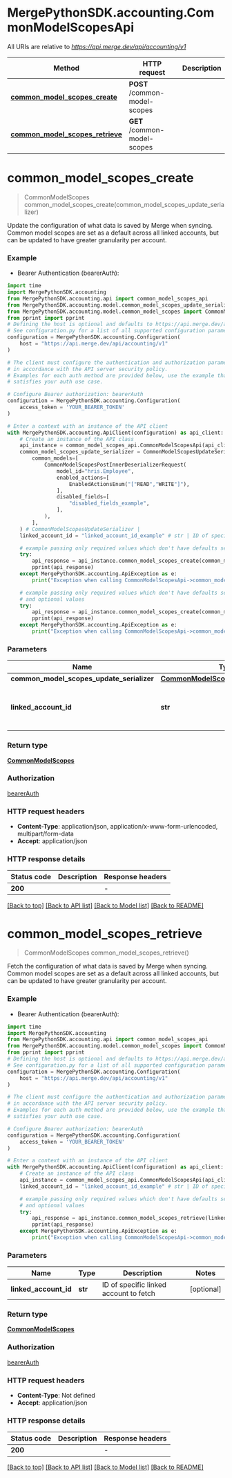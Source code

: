# MergePythonSDK.accounting.CommonModelScopesApi

All URIs are relative to *https://api.merge.dev/api/accounting/v1*

Method | HTTP request | Description
------------- | ------------- | -------------
[**common_model_scopes_create**](CommonModelScopesApi.md#common_model_scopes_create) | **POST** /common-model-scopes | 
[**common_model_scopes_retrieve**](CommonModelScopesApi.md#common_model_scopes_retrieve) | **GET** /common-model-scopes | 


# **common_model_scopes_create**
> CommonModelScopes common_model_scopes_create(common_model_scopes_update_serializer)



Update the configuration of what data is saved by Merge when syncing. Common model scopes are set as a default across all linked accounts, but can be updated to have greater granularity per account.

### Example

* Bearer Authentication (bearerAuth):

```python
import time
import MergePythonSDK.accounting
from MergePythonSDK.accounting.api import common_model_scopes_api
from MergePythonSDK.accounting.model.common_model_scopes_update_serializer import CommonModelScopesUpdateSerializer
from MergePythonSDK.accounting.model.common_model_scopes import CommonModelScopes
from pprint import pprint
# Defining the host is optional and defaults to https://api.merge.dev/api/accounting/v1
# See configuration.py for a list of all supported configuration parameters.
configuration = MergePythonSDK.accounting.Configuration(
    host = "https://api.merge.dev/api/accounting/v1"
)

# The client must configure the authentication and authorization parameters
# in accordance with the API server security policy.
# Examples for each auth method are provided below, use the example that
# satisfies your auth use case.

# Configure Bearer authorization: bearerAuth
configuration = MergePythonSDK.accounting.Configuration(
    access_token = 'YOUR_BEARER_TOKEN'
)

# Enter a context with an instance of the API client
with MergePythonSDK.accounting.ApiClient(configuration) as api_client:
    # Create an instance of the API class
    api_instance = common_model_scopes_api.CommonModelScopesApi(api_client)
    common_model_scopes_update_serializer = CommonModelScopesUpdateSerializer(
        common_models=[
            CommonModelScopesPostInnerDeserializerRequest(
                model_id="hris.Employee",
                enabled_actions=[
                    EnabledActionsEnum("["READ","WRITE"]"),
                ],
                disabled_fields=[
                    "disabled_fields_example",
                ],
            ),
        ],
    ) # CommonModelScopesUpdateSerializer | 
    linked_account_id = "linked_account_id_example" # str | ID of specific linked account to fetch (optional)

    # example passing only required values which don't have defaults set
    try:
        api_response = api_instance.common_model_scopes_create(common_model_scopes_update_serializer)
        pprint(api_response)
    except MergePythonSDK.accounting.ApiException as e:
        print("Exception when calling CommonModelScopesApi->common_model_scopes_create: %s\n" % e)

    # example passing only required values which don't have defaults set
    # and optional values
    try:
        api_response = api_instance.common_model_scopes_create(common_model_scopes_update_serializer, linked_account_id=linked_account_id)
        pprint(api_response)
    except MergePythonSDK.accounting.ApiException as e:
        print("Exception when calling CommonModelScopesApi->common_model_scopes_create: %s\n" % e)
```


### Parameters

Name | Type | Description  | Notes
------------- | ------------- | ------------- | -------------
 **common_model_scopes_update_serializer** | [**CommonModelScopesUpdateSerializer**](CommonModelScopesUpdateSerializer.md)|  |
 **linked_account_id** | **str**| ID of specific linked account to fetch | [optional]

### Return type

[**CommonModelScopes**](CommonModelScopes.md)

### Authorization

[bearerAuth](../README.md#bearerAuth)

### HTTP request headers

 - **Content-Type**: application/json, application/x-www-form-urlencoded, multipart/form-data
 - **Accept**: application/json


### HTTP response details

| Status code | Description | Response headers |
|-------------|-------------|------------------|
**200** |  |  -  |

[[Back to top]](#) [[Back to API list]](../README.md#documentation-for-api-endpoints) [[Back to Model list]](../README.md#documentation-for-models) [[Back to README]](../README.md)

# **common_model_scopes_retrieve**
> CommonModelScopes common_model_scopes_retrieve()



Fetch the configuration of what data is saved by Merge when syncing. Common model scopes are set as a default across all linked accounts, but can be updated to have greater granularity per account.

### Example

* Bearer Authentication (bearerAuth):

```python
import time
import MergePythonSDK.accounting
from MergePythonSDK.accounting.api import common_model_scopes_api
from MergePythonSDK.accounting.model.common_model_scopes import CommonModelScopes
from pprint import pprint
# Defining the host is optional and defaults to https://api.merge.dev/api/accounting/v1
# See configuration.py for a list of all supported configuration parameters.
configuration = MergePythonSDK.accounting.Configuration(
    host = "https://api.merge.dev/api/accounting/v1"
)

# The client must configure the authentication and authorization parameters
# in accordance with the API server security policy.
# Examples for each auth method are provided below, use the example that
# satisfies your auth use case.

# Configure Bearer authorization: bearerAuth
configuration = MergePythonSDK.accounting.Configuration(
    access_token = 'YOUR_BEARER_TOKEN'
)

# Enter a context with an instance of the API client
with MergePythonSDK.accounting.ApiClient(configuration) as api_client:
    # Create an instance of the API class
    api_instance = common_model_scopes_api.CommonModelScopesApi(api_client)
    linked_account_id = "linked_account_id_example" # str | ID of specific linked account to fetch (optional)

    # example passing only required values which don't have defaults set
    # and optional values
    try:
        api_response = api_instance.common_model_scopes_retrieve(linked_account_id=linked_account_id)
        pprint(api_response)
    except MergePythonSDK.accounting.ApiException as e:
        print("Exception when calling CommonModelScopesApi->common_model_scopes_retrieve: %s\n" % e)
```


### Parameters

Name | Type | Description  | Notes
------------- | ------------- | ------------- | -------------
 **linked_account_id** | **str**| ID of specific linked account to fetch | [optional]

### Return type

[**CommonModelScopes**](CommonModelScopes.md)

### Authorization

[bearerAuth](../README.md#bearerAuth)

### HTTP request headers

 - **Content-Type**: Not defined
 - **Accept**: application/json


### HTTP response details

| Status code | Description | Response headers |
|-------------|-------------|------------------|
**200** |  |  -  |

[[Back to top]](#) [[Back to API list]](../README.md#documentation-for-api-endpoints) [[Back to Model list]](../README.md#documentation-for-models) [[Back to README]](../README.md)

